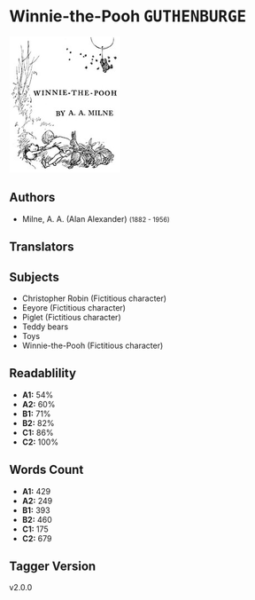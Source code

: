 # Winnie-the-Pooh <kbd>GUTHENBURGE</kbd>

![](./cover.medium.jpg "")

## Authors


 - Milne, A. A. (Alan Alexander) <small>(1882 - 1956)</small>

## Translators



## Subjects


 - Christopher Robin (Fictitious character)
 - Eeyore (Fictitious character)
 - Piglet (Fictitious character)
 - Teddy bears
 - Toys
 - Winnie-the-Pooh (Fictitious character)

## Readablility


 - **A1:** 54%
 - **A2:** 60%
 - **B1:** 71%
 - **B2:** 82%
 - **C1:** 86%
 - **C2:** 100%

## Words Count


 - **A1:** 429
 - **A2:** 249
 - **B1:** 393
 - **B2:** 460
 - **C1:** 175
 - **C2:** 679

## Tagger Version


v2.0.0
